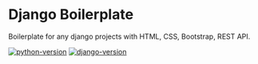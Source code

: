 # Django Boilerplate
Boilerplate for any django projects with HTML, CSS, Bootstrap, REST API.

[![python-version](https://img.shields.io/badge/Python-3.8.10-blue)](https://www.python.org/)
[![django-version](https://img.shields.io/badge/Django-4.0.3-green)](https://www.djangoproject.com/)
